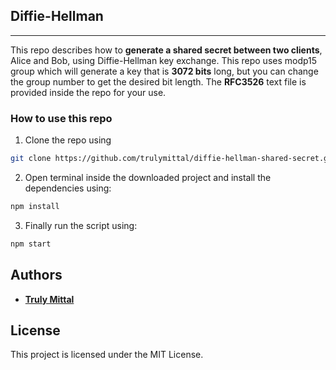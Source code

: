 ## Diffie-Hellman

---

This repo describes how to **generate a shared secret between two clients**, Alice and Bob, using Diffie-Hellman key exchange. This repo uses modp15 group which will generate a key that is **3072 bits** long, but you can change the group number to get the desired bit length. The **RFC3526** text file is provided inside the repo for your use.

### How to use this repo

1. Clone the repo using

```bash
git clone https://github.com/trulymittal/diffie-hellman-shared-secret.git
```

2. Open terminal inside the downloaded project and install the dependencies using:

```bash
npm install
```

3. Finally run the script using:

```bash
npm start
```

## Authors

- [**Truly Mittal**](https://trulymittal.com)

## License

This project is licensed under the MIT License.
